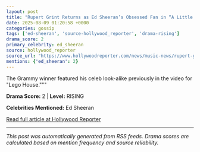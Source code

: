 ```yaml
---
layout: post
title: "Rupert Grint Returns as Ed Sheeran’s Obsessed Fan in “A Little More” Music Video"""
date: 2025-08-09 01:20:58 +0000
categories: gossip
tags: ['ed-sheeran', 'source-hollywood_reporter', 'drama-rising']
drama_score: 2
primary_celebrity: ed_sheeran
source: hollywood_reporter
source_url: "https://www.hollywoodreporter.com/news/music-news/rupert-grint-ed-sheeran-a-little-more-music-video-1236340661/"""
mentions: {'ed_sheeran': 2}
---
```


The Grammy winner featured his celeb look-alike previously in the video for "Lego House."""

**Drama Score:** 2 | **Level:** RISING

**Celebrities Mentioned:** Ed Sheeran

[Read full article at Hollywood Reporter](https://www.hollywoodreporter.com/news/music-news/rupert-grint-ed-sheeran-a-little-more-music-video-1236340661/)

---
*This post was automatically generated from RSS feeds. Drama scores are calculated based on mention frequency and source reliability.*
